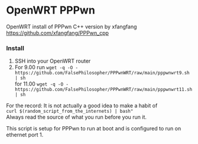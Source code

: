 # OpenWRT PPPwn

OpenWRT install of PPPwn C++ version by xfangfang https://github.com/xfangfang/PPPwn_cpp

### Install 
1. SSH into your OpenWRT router  
2. For 9.00 run `wget -q -O - https://github.com/FalsePhilosopher/PPPwnWRT/raw/main/pppwnwrt9.sh | sh`  
for 11.00 `wget -q -O - https://github.com/FalsePhilosopher/PPPwnWRT/raw/main/pppwnwrt11.sh | sh`

For the record: It is not actually a good idea to make a habit of  
`curl $(random_script_from_the_internets) | bash"`  
Always read the source of what you run before you run it.

This script is setup for PPPwn to run at boot and is configured to run on ethernet port 1.
